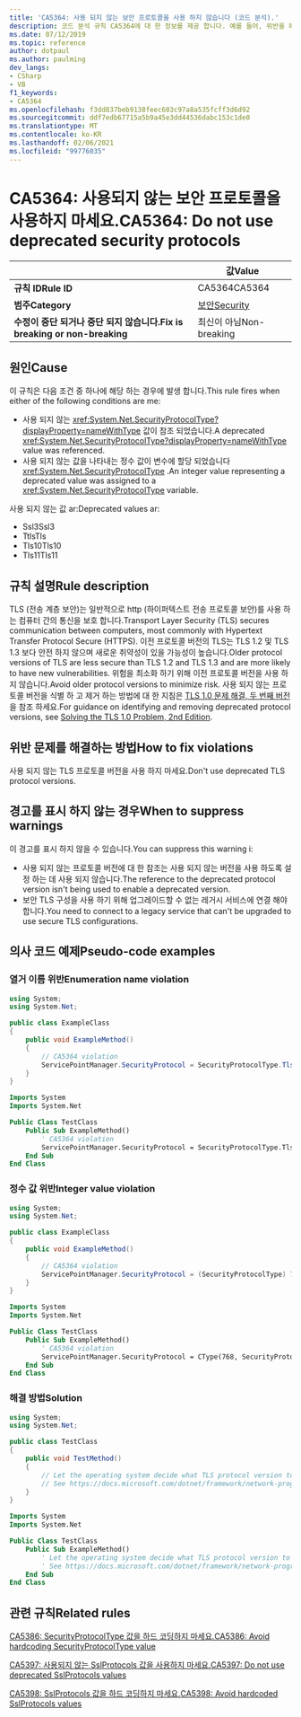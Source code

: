 ```yaml
---
title: 'CA5364: 사용 되지 않는 보안 프로토콜을 사용 하지 않습니다 (코드 분석).'
description: 코드 분석 규칙 CA5364에 대 한 정보를 제공 합니다. 예를 들어, 위반을 해결 하는 방법, 위반 하는 경우를 포함 합니다.
ms.date: 07/12/2019
ms.topic: reference
author: dotpaul
ms.author: paulming
dev_langs:
- CSharp
- VB
f1_keywords:
- CA5364
ms.openlocfilehash: f3dd837beb9138feec603c97a8a535fcff3d6d92
ms.sourcegitcommit: ddf7edb67715a5b9a45e3dd44536dabc153c1de0
ms.translationtype: MT
ms.contentlocale: ko-KR
ms.lasthandoff: 02/06/2021
ms.locfileid: "99776035"
---
```

# <a name="ca5364-do-not-use-deprecated-security-protocols"></a><span data-ttu-id="f4e47-103">CA5364: 사용되지 않는 보안 프로토콜을 사용하지 마세요.</span><span class="sxs-lookup"><span data-stu-id="f4e47-103">CA5364: Do not use deprecated security protocols</span></span>

| | <span data-ttu-id="f4e47-104">값</span><span class="sxs-lookup"><span data-stu-id="f4e47-104">Value</span></span> |
|-|-|
| <span data-ttu-id="f4e47-105">**규칙 ID**</span><span class="sxs-lookup"><span data-stu-id="f4e47-105">**Rule ID**</span></span> |<span data-ttu-id="f4e47-106">CA5364</span><span class="sxs-lookup"><span data-stu-id="f4e47-106">CA5364</span></span>|
| <span data-ttu-id="f4e47-107">**범주**</span><span class="sxs-lookup"><span data-stu-id="f4e47-107">**Category**</span></span> |[<span data-ttu-id="f4e47-108">보안</span><span class="sxs-lookup"><span data-stu-id="f4e47-108">Security</span></span>](security-warnings.md)|
| <span data-ttu-id="f4e47-109">**수정이 중단 되거나 중단 되지 않습니다.**</span><span class="sxs-lookup"><span data-stu-id="f4e47-109">**Fix is breaking or non-breaking**</span></span> |<span data-ttu-id="f4e47-110">최신이 아님</span><span class="sxs-lookup"><span data-stu-id="f4e47-110">Non-breaking</span></span>|

## <a name="cause"></a><span data-ttu-id="f4e47-111">원인</span><span class="sxs-lookup"><span data-stu-id="f4e47-111">Cause</span></span>

<span data-ttu-id="f4e47-112">이 규칙은 다음 조건 중 하나에 해당 하는 경우에 발생 합니다.</span><span class="sxs-lookup"><span data-stu-id="f4e47-112">This rule fires when either of the following conditions are me:</span></span>

- <span data-ttu-id="f4e47-113">사용 되지 않는 <xref:System.Net.SecurityProtocolType?displayProperty=nameWithType> 값이 참조 되었습니다.</span><span class="sxs-lookup"><span data-stu-id="f4e47-113">A deprecated <xref:System.Net.SecurityProtocolType?displayProperty=nameWithType> value was referenced.</span></span>
- <span data-ttu-id="f4e47-114">사용 되지 않는 값을 나타내는 정수 값이 변수에 할당 되었습니다 <xref:System.Net.SecurityProtocolType> .</span><span class="sxs-lookup"><span data-stu-id="f4e47-114">An integer value representing a deprecated value was assigned to a <xref:System.Net.SecurityProtocolType> variable.</span></span>

<span data-ttu-id="f4e47-115">사용 되지 않는 값 ar:</span><span class="sxs-lookup"><span data-stu-id="f4e47-115">Deprecated values ar:</span></span>

- <span data-ttu-id="f4e47-116">Ssl3</span><span class="sxs-lookup"><span data-stu-id="f4e47-116">Ssl3</span></span>
- <span data-ttu-id="f4e47-117">Ttls</span><span class="sxs-lookup"><span data-stu-id="f4e47-117">Tls</span></span>
- <span data-ttu-id="f4e47-118">Tls10</span><span class="sxs-lookup"><span data-stu-id="f4e47-118">Tls10</span></span>
- <span data-ttu-id="f4e47-119">Tls11</span><span class="sxs-lookup"><span data-stu-id="f4e47-119">Tls11</span></span>

## <a name="rule-description"></a><span data-ttu-id="f4e47-120">규칙 설명</span><span class="sxs-lookup"><span data-stu-id="f4e47-120">Rule description</span></span>

<span data-ttu-id="f4e47-121">TLS (전송 계층 보안)는 일반적으로 http (하이퍼텍스트 전송 프로토콜 보안)를 사용 하는 컴퓨터 간의 통신을 보호 합니다.</span><span class="sxs-lookup"><span data-stu-id="f4e47-121">Transport Layer Security (TLS) secures communication between computers, most commonly with Hypertext Transfer Protocol Secure (HTTPS).</span></span> <span data-ttu-id="f4e47-122">이전 프로토콜 버전의 TLS는 TLS 1.2 및 TLS 1.3 보다 안전 하지 않으며 새로운 취약성이 있을 가능성이 높습니다.</span><span class="sxs-lookup"><span data-stu-id="f4e47-122">Older protocol versions of TLS are less secure than TLS 1.2 and TLS 1.3 and are more likely to have new vulnerabilities.</span></span> <span data-ttu-id="f4e47-123">위험을 최소화 하기 위해 이전 프로토콜 버전을 사용 하지 않습니다.</span><span class="sxs-lookup"><span data-stu-id="f4e47-123">Avoid older protocol versions to minimize risk.</span></span> <span data-ttu-id="f4e47-124">사용 되지 않는 프로토콜 버전을 식별 하 고 제거 하는 방법에 대 한 지침은 [TLS 1.0 문제 해결, 두 번째 버전](/security/solving-tls1-problem)을 참조 하세요.</span><span class="sxs-lookup"><span data-stu-id="f4e47-124">For guidance on identifying and removing deprecated protocol versions, see [Solving the TLS 1.0 Problem, 2nd Edition](/security/solving-tls1-problem).</span></span>

## <a name="how-to-fix-violations"></a><span data-ttu-id="f4e47-125">위반 문제를 해결하는 방법</span><span class="sxs-lookup"><span data-stu-id="f4e47-125">How to fix violations</span></span>

<span data-ttu-id="f4e47-126">사용 되지 않는 TLS 프로토콜 버전을 사용 하지 마세요.</span><span class="sxs-lookup"><span data-stu-id="f4e47-126">Don't use deprecated TLS protocol versions.</span></span>

## <a name="when-to-suppress-warnings"></a><span data-ttu-id="f4e47-127">경고를 표시 하지 않는 경우</span><span class="sxs-lookup"><span data-stu-id="f4e47-127">When to suppress warnings</span></span>

<span data-ttu-id="f4e47-128">이 경고를 표시 하지 않을 수 있습니다.</span><span class="sxs-lookup"><span data-stu-id="f4e47-128">You can suppress this warning i:</span></span>

- <span data-ttu-id="f4e47-129">사용 되지 않는 프로토콜 버전에 대 한 참조는 사용 되지 않는 버전을 사용 하도록 설정 하는 데 사용 되지 않습니다.</span><span class="sxs-lookup"><span data-stu-id="f4e47-129">The reference to the deprecated protocol version isn't being used to enable a deprecated version.</span></span>
- <span data-ttu-id="f4e47-130">보안 TLS 구성을 사용 하기 위해 업그레이드할 수 없는 레거시 서비스에 연결 해야 합니다.</span><span class="sxs-lookup"><span data-stu-id="f4e47-130">You need to connect to a legacy service that can't be upgraded to use secure TLS configurations.</span></span>

## <a name="pseudo-code-examples"></a><span data-ttu-id="f4e47-131">의사 코드 예제</span><span class="sxs-lookup"><span data-stu-id="f4e47-131">Pseudo-code examples</span></span>

### <a name="enumeration-name-violation"></a><span data-ttu-id="f4e47-132">열거 이름 위반</span><span class="sxs-lookup"><span data-stu-id="f4e47-132">Enumeration name violation</span></span>

```csharp
using System;
using System.Net;

public class ExampleClass
{
    public void ExampleMethod()
    {
        // CA5364 violation
        ServicePointManager.SecurityProtocol = SecurityProtocolType.Tls11 | SecurityProtocolType.Tls12;
    }
}
```

```vb
Imports System
Imports System.Net

Public Class TestClass
    Public Sub ExampleMethod()
        ' CA5364 violation
        ServicePointManager.SecurityProtocol = SecurityProtocolType.Tls11 Or SecurityProtocolType.Tls12
    End Sub
End Class
```

### <a name="integer-value-violation"></a><span data-ttu-id="f4e47-133">정수 값 위반</span><span class="sxs-lookup"><span data-stu-id="f4e47-133">Integer value violation</span></span>

```csharp
using System;
using System.Net;

public class ExampleClass
{
    public void ExampleMethod()
    {
        // CA5364 violation
        ServicePointManager.SecurityProtocol = (SecurityProtocolType) 768;    // TLS 1.1
    }
}
```

```vb
Imports System
Imports System.Net

Public Class TestClass
    Public Sub ExampleMethod()
        ' CA5364 violation
        ServicePointManager.SecurityProtocol = CType(768, SecurityProtocolType)   ' TLS 1.1
    End Sub
End Class
```

### <a name="solution"></a><span data-ttu-id="f4e47-134">해결 방법</span><span class="sxs-lookup"><span data-stu-id="f4e47-134">Solution</span></span>

```csharp
using System;
using System.Net;

public class TestClass
{
    public void TestMethod()
    {
        // Let the operating system decide what TLS protocol version to use.
        // See https://docs.microsoft.com/dotnet/framework/network-programming/tls
    }
}
```

```vb
Imports System
Imports System.Net

Public Class TestClass
    Public Sub ExampleMethod()
        ' Let the operating system decide what TLS protocol version to use.
        ' See https://docs.microsoft.com/dotnet/framework/network-programming/tls
    End Sub
End Class
```

## <a name="related-rules"></a><span data-ttu-id="f4e47-135">관련 규칙</span><span class="sxs-lookup"><span data-stu-id="f4e47-135">Related rules</span></span>

[<span data-ttu-id="f4e47-136">CA5386: SecurityProtocolType 값을 하드 코딩하지 마세요.</span><span class="sxs-lookup"><span data-stu-id="f4e47-136">CA5386: Avoid hardcoding SecurityProtocolType value</span></span>](ca5386.md)

[<span data-ttu-id="f4e47-137">CA5397: 사용되지 않는 SslProtocols 값을 사용하지 마세요.</span><span class="sxs-lookup"><span data-stu-id="f4e47-137">CA5397: Do not use deprecated SslProtocols values</span></span>](ca5397.md)

[<span data-ttu-id="f4e47-138">CA5398: SslProtocols 값을 하드 코딩하지 마세요.</span><span class="sxs-lookup"><span data-stu-id="f4e47-138">CA5398: Avoid hardcoded SslProtocols values</span></span>](ca5398.md)
